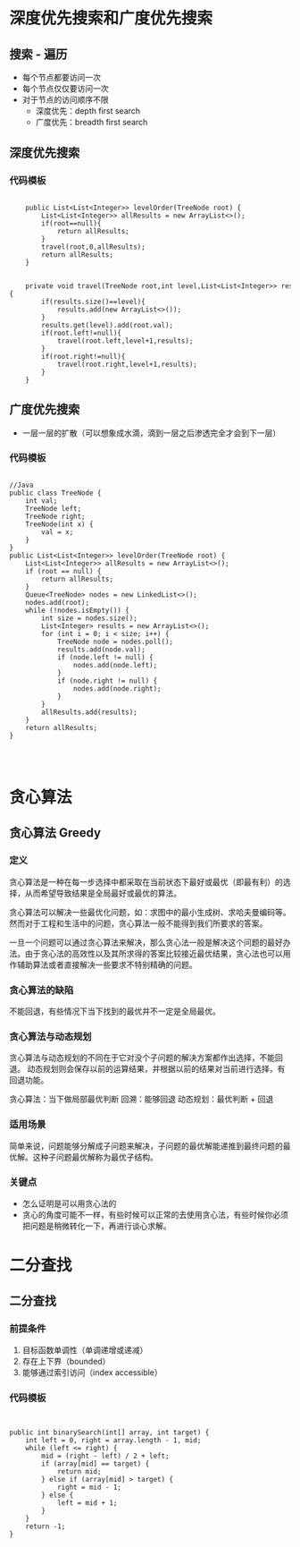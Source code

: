 # 深度优先搜索和广度优先搜索

## 搜索 - 遍历

- 每个节点都要访问一次
- 每个节点仅仅要访问一次
- 对于节点的访问顺序不限
    - 深度优先：depth first search
    - 广度优先：breadth first search

## 深度优先搜索

### 代码模板

```

    public List<List<Integer>> levelOrder(TreeNode root) {
        List<List<Integer>> allResults = new ArrayList<>();
        if(root==null){
            return allResults;
        }
        travel(root,0,allResults);
        return allResults;
    }


    private void travel(TreeNode root,int level,List<List<Integer>> results){
        if(results.size()==level){
            results.add(new ArrayList<>());
        }
        results.get(level).add(root.val);
        if(root.left!=null){
            travel(root.left,level+1,results);
        }
        if(root.right!=null){
            travel(root.right,level+1,results);
        }
    }

```

## 广度优先搜索

- 一层一层的扩散（可以想象成水滴，滴到一层之后渗透完全才会到下一层）

### 代码模板

```

//Java
public class TreeNode {
    int val;
    TreeNode left;
    TreeNode right;
    TreeNode(int x) {
        val = x;
    }
}
public List<List<Integer>> levelOrder(TreeNode root) {
    List<List<Integer>> allResults = new ArrayList<>();
    if (root == null) {
        return allResults;
    }
    Queue<TreeNode> nodes = new LinkedList<>();
    nodes.add(root);
    while (!nodes.isEmpty()) {
        int size = nodes.size();
        List<Integer> results = new ArrayList<>();
        for (int i = 0; i < size; i++) {
            TreeNode node = nodes.poll();
            results.add(node.val);
            if (node.left != null) {
                nodes.add(node.left);
            }
            if (node.right != null) {
                nodes.add(node.right);
            }
        }
        allResults.add(results);
    }
    return allResults;
}


    

```

# 贪心算法

## 贪心算法 Greedy

### 定义

贪心算法是一种在每一步选择中都采取在当前状态下最好或最优（即最有利）的选择，从而希望导致结果是全局最好或最优的算法。

贪心算法可以解决一些最优化问题，如：求图中的最小生成树、求哈夫曼编码等。然而对于工程和生活中的问题，贪心算法一般不能得到我们所要求的答案。

一旦一个问题可以通过贪心算法来解决，那么贪心法一般是解决这个问题的最好办法。由于贪心法的高效性以及其所求得的答案比较接近最优结果，贪心法也可以用作辅助算法或者直接解决一些要求不特别精确的问题。

### 贪心算法的缺陷

不能回退，有些情况下当下找到的最优并不一定是全局最优。

### 贪心算法与动态规划

贪心算法与动态规划的不同在于它对没个子问题的解决方案都作出选择，不能回退。
动态规划则会保存以前的运算结果，并根据以前的结果对当前进行选择，有回退功能。

贪心算法：当下做局部最优判断
回溯：能够回退
动态规划：最优判断 + 回退

### 适用场景

简单来说，问题能够分解成子问题来解决，子问题的最优解能递推到最终问题的最优解。这种子问题最优解称为最优子结构。

### 关键点

- 怎么证明是可以用贪心法的
- 贪心的角度可能不一样，有些时候可以正常的去使用贪心法，有些时候你必须把问题是稍微转化一下，再进行谈心求解。

# 二分查找

## 二分查找

### 前提条件

1. 目标函数单调性（单调递增或递减）
2. 存在上下界（bounded）
3. 能够通过索引访问（index accessible）

### 代码模板

```


public int binarySearch(int[] array, int target) {
    int left = 0, right = array.length - 1, mid;
    while (left <= right) {
        mid = (right - left) / 2 + left;
        if (array[mid] == target) {
            return mid;
        } else if (array[mid] > target) {
            right = mid - 1;
        } else {
            left = mid + 1;
        }
    }
    return -1;
}


```